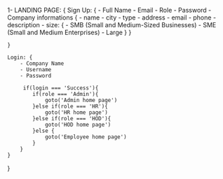1- LANDING PAGE: {
    Sign Up: {
        - Full Name
        - Email
        - Role
        - Password
        - Company informations {
            - name
            - city
            - type
            - address
            - email
            - phone
            - description
            - size: {
                - SMB (Small and Medium-Sized Businesses)
                - SME (Small and Medium Enterprises)
                - Large
            }
        }

      

    }

    Login: {
        - Company Name
        - Username
        - Password

         if(login === 'Success'){
            if(role === 'Admin'){
                goto('Admin home page')
            }else if(role === 'HR'){
                goto('HR home page')
            }else if(role === 'HOD'){
                goto('HOD home page')
            }else {
                goto('Employee home page')
            }
        }
    }
}